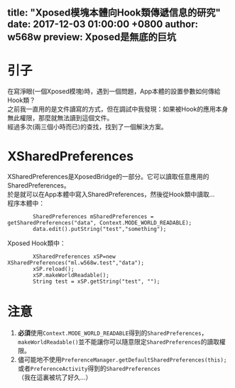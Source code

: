 title: "Xposed模塊本體向Hook類傳遞信息的研究"
date: 2017-12-03 01:00:00 +0800
author: w568w
preview: Xposed是無底的巨坑
---
# 引子
在寫淨眼(一個Xposed模塊)時，遇到一個問題，App本體的設置參數如何傳給Hook類？  
之前我一直用的是文件讀寫的方式，但在調試中我發現：如果被Hook的應用本身無此權限，那麼就無法讀到這個文件。  
經過多次(兩三個小時而已)的查找，找到了一個解決方案。  
# XSharedPreferences
XSharedPreferences是XposedBridge的一部分。它可以讀取任意應用的SharedPreferences。  
於是就可以在App本體中寫入SharedPreferences，然後從Hook類中讀取...  
程序本體中：  
```
        SharedPreferences mSharedPreferences = getSharedPreferences("data", Context.MODE_WORLD_READABLE);
        data.edit().putString("test","something");
```
Xposed Hook類中：  
```
        XSharedPreferences xSP=new XSharedPreferences("ml.w568w.test","data");
        xSP.reload();
        xSP.makeWorldReadable();
        String test = xSP.getString("test", "");
```
# 注意
1. **必須**使用`Context.MODE_WORLD_READABLE`得到的`SharedPreferences`，`makeWorldReadable()`並不能讓你可以隨意限定`SharedPreferences`的讀取權限。  
2. 儘可能地不使用`PreferenceManager.getDefaultSharedPreferences(this);`或者`PreferenceActivity`得到的`SharedPreferences`（我在這裏被坑了好久...）  
